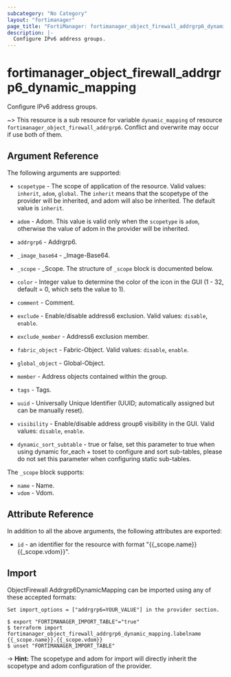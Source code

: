 ```yaml
---
subcategory: "No Category"
layout: "fortimanager"
page_title: "FortiManager: fortimanager_object_firewall_addrgrp6_dynamic_mapping"
description: |-
  Configure IPv6 address groups.
---
```


# fortimanager_object_firewall_addrgrp6_dynamic_mapping
Configure IPv6 address groups.

~> This resource is a sub resource for variable `dynamic_mapping` of resource `fortimanager_object_firewall_addrgrp6`. Conflict and overwrite may occur if use both of them.



## Argument Reference


The following arguments are supported:

* `scopetype` - The scope of application of the resource. Valid values: `inherit`, `adom`, `global`. The `inherit` means that the scopetype of the provider will be inherited, and adom will also be inherited. The default value is `inherit`.
* `adom` - Adom. This value is valid only when the `scopetype` is `adom`, otherwise the value of adom in the provider will be inherited.
* `addrgrp6` - Addrgrp6.

* `_image_base64` - _Image-Base64.
* `_scope` - _Scope. The structure of `_scope` block is documented below.
* `color` - Integer value to determine the color of the icon in the GUI (1 - 32, default = 0, which sets the value to 1).
* `comment` - Comment.
* `exclude` - Enable/disable address6 exclusion. Valid values: `disable`, `enable`.

* `exclude_member` - Address6 exclusion member.
* `fabric_object` - Fabric-Object. Valid values: `disable`, `enable`.

* `global_object` - Global-Object.
* `member` - Address objects contained within the group.
* `tags` - Tags.
* `uuid` - Universally Unique Identifier (UUID; automatically assigned but can be manually reset).
* `visibility` - Enable/disable address group6 visibility in the GUI. Valid values: `disable`, `enable`.

* `dynamic_sort_subtable` - true or false, set this parameter to true when using dynamic for_each + toset to configure and sort sub-tables, please do not set this parameter when configuring static sub-tables.

The `_scope` block supports:

* `name` - Name.
* `vdom` - Vdom.


## Attribute Reference

In addition to all the above arguments, the following attributes are exported:
* `id` - an identifier for the resource with format "{{_scope.name}} {{_scope.vdom}}".

## Import

ObjectFirewall Addrgrp6DynamicMapping can be imported using any of these accepted formats:
```
Set import_options = ["addrgrp6=YOUR_VALUE"] in the provider section.

$ export "FORTIMANAGER_IMPORT_TABLE"="true"
$ terraform import fortimanager_object_firewall_addrgrp6_dynamic_mapping.labelname {{_scope.name}}.{{_scope.vdom}}
$ unset "FORTIMANAGER_IMPORT_TABLE"
```
-> **Hint:** The scopetype and adom for import will directly inherit the scopetype and adom configuration of the provider.
